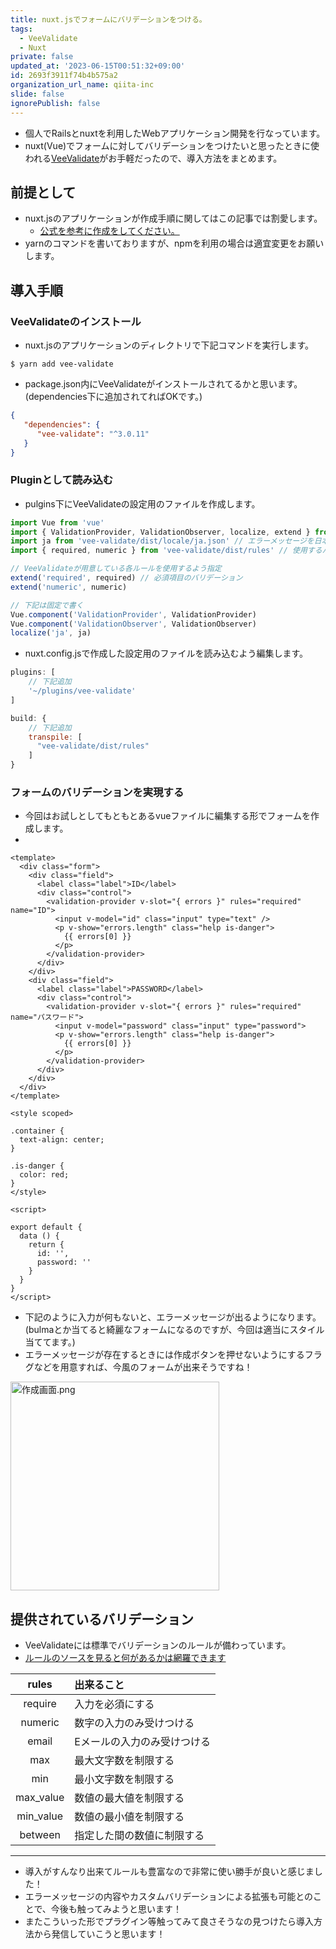 ```yaml
---
title: nuxt.jsでフォームにバリデーションをつける。
tags:
  - VeeValidate
  - Nuxt
private: false
updated_at: '2023-06-15T00:51:32+09:00'
id: 2693f3911f74b4b575a2
organization_url_name: qiita-inc
slide: false
ignorePublish: false
---
```


- 個人でRailsとnuxtを利用したWebアプリケーション開発を行なっています。
- nuxt(Vue)でフォームに対してバリデーションをつけたいと思ったときに使われる[VeeValidate](https://github.com/logaretm/vee-validate)がお手軽だったので、導入方法をまとめます。

## 前提として

- nuxt.jsのアプリケーションが作成手順に関してはこの記事では割愛します。
  - [公式を参考に作成をしてください。](https://ja.nuxtjs.org/guide/installation/)
- yarnのコマンドを書いておりますが、npmを利用の場合は適宜変更をお願いします。

## 導入手順

### VeeValidateのインストール

- nuxt.jsのアプリケーションのディレクトリで下記コマンドを実行します。

`$ yarn add vee-validate`

- package.json内にVeeValidateがインストールされてるかと思います。(dependencies下に追加されてればOKです。)

```package.json
{
   "dependencies": {
      "vee-validate": "^3.0.11"
   }
}

```

### Pluginとして読み込む

- pulgins下にVeeValidateの設定用のファイルを作成します。

```plugins/vee-validate.js
import Vue from 'vue'
import { ValidationProvider, ValidationObserver, localize, extend } from 'vee-validate'
import ja from 'vee-validate/dist/locale/ja.json' // エラーメッセージを日本語化します
import { required, numeric } from 'vee-validate/dist/rules' // 使用するバリデーションルールを指定します。

// VeeValidateが用意している各ルールを使用するよう指定
extend('required', required) // 必須項目のバリデーション
extend('numeric', numeric)

// 下記は固定で書く
Vue.component('ValidationProvider', ValidationProvider)
Vue.component('ValidationObserver', ValidationObserver)
localize('ja', ja)

```

- nuxt.config.jsで作成した設定用のファイルを読み込むよう編集します。

```nuxt.config.js
plugins: [
    // 下記追加
    '~/plugins/vee-validate'
]

build: {
    // 下記追加
    transpile: [
      "vee-validate/dist/rules"
    ]
}

```

### フォームのバリデーションを実現する

- 今回はお試しとしてもともとあるvueファイルに編集する形でフォームを作成します。
-

```pages/index.vue
<template>
  <div class="form">
    <div class="field">
      <label class="label">ID</label>
      <div class="control">
        <validation-provider v-slot="{ errors }" rules="required" name="ID">
          <input v-model="id" class="input" type="text" />
          <p v-show="errors.length" class="help is-danger">
            {{ errors[0] }}
          </p>
        </validation-provider>
      </div>
    </div>
    <div class="field">
      <label class="label">PASSWORD</label>
      <div class="control">
        <validation-provider v-slot="{ errors }" rules="required" name="パスワード">
          <input v-model="password" class="input" type="password">
          <p v-show="errors.length" class="help is-danger">
            {{ errors[0] }}
          </p>
        </validation-provider>
      </div>
    </div>
  </div>
</template>

<style scoped>

.container {
  text-align: center;
}

.is-danger {
  color: red;
}
</style>

<script>

export default {
  data () {
    return {
      id: '',
      password: ''
    }
  }
}
</script>
```

- 下記のように入力が何もないと、エラーメッセージが出るようになります。(bulmaとか当てると綺麗なフォームになるのですが、今回は適当にスタイル当ててます。)
- エラーメッセージが存在するときには作成ボタンを押せないようにするフラグなどを用意すれば、今風のフォームが出来そうですね！

<img width="334" alt="作成画面.png" src="https://qiita-image-store.s3.ap-northeast-1.amazonaws.com/0/166596/25cb4883-530a-527b-fbe7-ec1d65e6fcc9.png">

## 提供されているバリデーション

- VeeValidateには標準でバリデーションのルールが備わっています。
- [ルールのソースを見ると何があるかは網羅できます](https://github.com/logaretm/vee-validate/tree/master/src/rules)

| rules             | 出来ること        |
|:-----------------:|:-------------- |
| require   | 入力を必須にする          |
| numeric   | 数字の入力のみ受けつける   |
| email     | Eメールの入力のみ受けつける |
| max       | 最大文字数を制限する      |
| min       | 最小文字数を制限する      |
| max_value | 数値の最大値を制限する    |
| min_value | 数値の最小値を制限する    |
| between   | 指定した間の数値に制限する |

---

- 導入がすんなり出来てルールも豊富なので非常に使い勝手が良いと感じました！
- エラーメッセージの内容やカスタムバリデーションによる拡張も可能とのことで、今後も触ってみようと思います！
- またこういった形でプラグイン等触ってみて良さそうなの見つけたら導入方法から発信していこうと思います！
